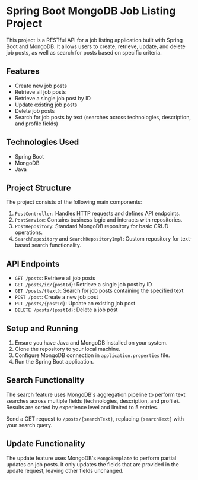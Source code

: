 # Spring Boot MongoDB Job Listing Project

This project is a RESTful API for a job listing application built with Spring Boot and MongoDB. It allows users to create, retrieve, update, and delete job posts, as well as search for posts based on specific criteria.

## Features

- Create new job posts
- Retrieve all job posts
- Retrieve a single job post by ID
- Update existing job posts
- Delete job posts
- Search for job posts by text (searches across technologies, description, and profile fields)

## Technologies Used

- Spring Boot
- MongoDB
- Java

## Project Structure

The project consists of the following main components:

1. `PostController`: Handles HTTP requests and defines API endpoints.
2. `PostService`: Contains business logic and interacts with repositories.
3. `PostRepository`: Standard MongoDB repository for basic CRUD operations.
4. `SearchRepository` and `SearchRepositoryImpl`: Custom repository for text-based search functionality.

## API Endpoints

- `GET /posts`: Retrieve all job posts
- `GET /posts/id/{postId}`: Retrieve a single job post by ID
- `GET /posts/{text}`: Search for job posts containing the specified text
- `POST /post`: Create a new job post
- `PUT /posts/{postId}`: Update an existing job post
- `DELETE /posts/{postId}`: Delete a job post

## Setup and Running

1. Ensure you have Java and MongoDB installed on your system.
2. Clone the repository to your local machine.
3. Configure MongoDB connection in `application.properties` file.
4. Run the Spring Boot application.


## Search Functionality

The search feature uses MongoDB's aggregation pipeline to perform text searches across multiple fields (technologies, description, and profile). Results are sorted by experience level and limited to 5 entries.

Send a GET request to `/posts/{searchText}`, replacing `{searchText}` with your search query.

## Update Functionality

The update feature uses MongoDB's `MongoTemplate` to perform partial updates on job posts. It only updates the fields that are provided in the update request, leaving other fields unchanged.

